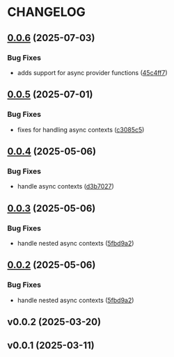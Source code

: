 # CHANGELOG


## [0.0.6](https://github.com/growthbook/growthbook-openfeature-provider-python/compare/0.0.5...0.0.6) (2025-07-03)


### Bug Fixes

* adds support for async provider functions ([45c4ff7](https://github.com/growthbook/growthbook-openfeature-provider-python/commit/45c4ff71f9723be6cc236c9f625f042f4359c7e6))

## [0.0.5](https://github.com/growthbook/growthbook-openfeature-provider-python/compare/0.0.4...0.0.5) (2025-07-01)


### Bug Fixes

* fixes for handling async contexts ([c3085c5](https://github.com/growthbook/growthbook-openfeature-provider-python/commit/c3085c5d926bdb571f0aabd7a6b831a591465baf))

## [0.0.4](https://github.com/growthbook/growthbook-openfeature-provider-python/compare/0.0.3...0.0.4) (2025-05-06)


### Bug Fixes

* handle async contexts ([d3b7027](https://github.com/growthbook/growthbook-openfeature-provider-python/commit/d3b70273ba925fc319db2bce234c14d22ab06eb1))

## [0.0.3](https://github.com/growthbook/growthbook-openfeature-provider-python/compare/v0.0.2...0.0.3) (2025-05-06)


### Bug Fixes

* handle nested async contexts ([5fbd9a2](https://github.com/growthbook/growthbook-openfeature-provider-python/commit/5fbd9a2a3b5ea6b8ec149dbb03f8b31fee5d404f))

## [0.0.2](https://github.com/growthbook/growthbook-openfeature-provider-python/compare/v0.0.1...0.0.2) (2025-05-06)


### Bug Fixes

* handle nested async contexts ([5fbd9a2](https://github.com/growthbook/growthbook-openfeature-provider-python/commit/5fbd9a2a3b5ea6b8ec149dbb03f8b31fee5d404f))

## v0.0.2 (2025-03-20)


## v0.0.1 (2025-03-11)
